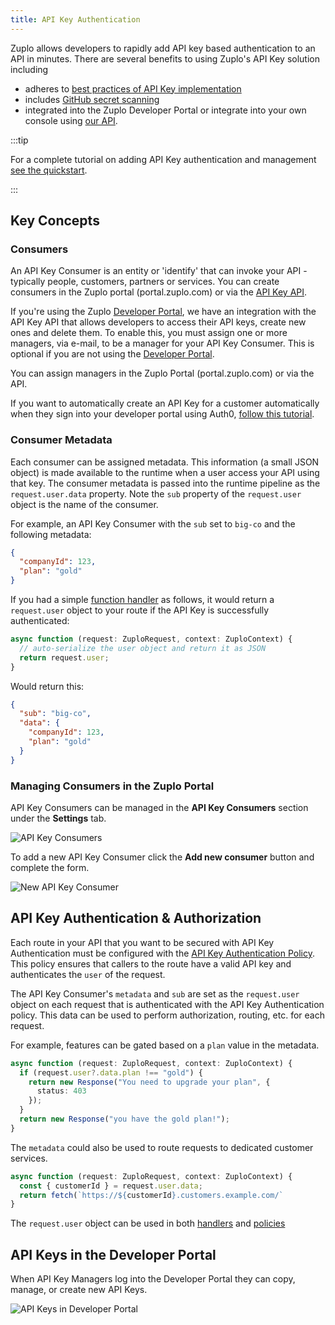 ```yaml
---
title: API Key Authentication
---
```


Zuplo allows developers to rapidly add API key based authentication to an API in
minutes. There are several benefits to using Zuplo's API Key solution including

- adheres to
  [best practices of API Key implementation](https://zuplo.com/blog/2022/12/01/api-key-authentication)
- includes
  [GitHub secret scanning](https://github.blog/changelog/2022-07-13-zuplo-is-now-a-github-secret-scanning-partner/)
- integrated into the Zuplo Developer Portal or integrate into your own console
  using [our API](./api-key-api.md).

:::tip

For a complete tutorial on adding API Key authentication and management
[see the quickstart](../articles/step-2-add-api-key-auth.md).

:::

## Key Concepts

### Consumers

An API Key Consumer is an entity or 'identify' that can invoke your API -
typically people, customers, partners or services. You can create consumers in
the Zuplo portal (portal.zuplo.com) or via the [API Key API](./api-key-api.md).

If you're using the Zuplo [Developer Portal](./developer-portal.md), we have an
integration with the API Key API that allows developers to access their API
keys, create new ones and delete them. To enable this, you must assign one or
more managers, via e-mail, to be a manager for your API Key Consumer. This is
optional if you are not using the [Developer Portal](./developer-portal.md).

You can assign managers in the Zuplo Portal (portal.zuplo.com) or via the API.

If you want to automatically create an API Key for a customer automatically when
they sign into your developer portal using Auth0,
[follow this tutorial](./dev-portal-create-consumer-on-auth.md).

### Consumer Metadata

Each consumer can be assigned metadata. This information (a small JSON object)
is made available to the runtime when a user access your API using that key. The
consumer metadata is passed into the runtime pipeline as the `request.user.data`
property. Note the `sub` property of the `request.user` object is the name of
the consumer.

For example, an API Key Consumer with the `sub` set to `big-co` and the
following metadata:

```json
{
  "companyId": 123,
  "plan": "gold"
}
```

If you had a simple [function handler](../handlers/custom-handler.md) as
follows, it would return a `request.user` object to your route if the API Key is
successfully authenticated:

```ts
async function (request: ZuploRequest, context: ZuploContext) {
  // auto-serialize the user object and return it as JSON
  return request.user;
}
```

Would return this:

```json
{
  "sub": "big-co",
  "data": {
    "companyId": 123,
    "plan": "gold"
  }
}
```

### Managing Consumers in the Zuplo Portal

API Key Consumers can be managed in the **API Key Consumers** section under the
<SettingsTabIcon /> **Settings** tab.

![API Key Consumers](./api-key-management-media/api-key-consumers.png)

To add a new API Key Consumer click the **Add new consumer** button and complete
the form.

![New API Key Consumer](./api-key-management-media/new-api-key-consumer.png)

## API Key Authentication & Authorization

Each route in your API that you want to be secured with API Key Authentication
must be configured with the
[API Key Authentication Policy](../policies/api-key-inbound.md). This policy
ensures that callers to the route have a valid API key and authenticates the
`user` of the request.

The API Key Consumer's `metadata` and `sub` are set as the `request.user` object
on each request that is authenticated with the API Key Authentication policy.
This data can be used to perform authorization, routing, etc. for each request.

For example, features can be gated based on a `plan` value in the metadata.

```ts
async function (request: ZuploRequest, context: ZuploContext) {
  if (request.user?.data.plan !== "gold") {
    return new Response("You need to upgrade your plan", {
      status: 403
    });
  }
  return new Response("you have the gold plan!");
}
```

The `metadata` could also be used to route requests to dedicated customer
services.

```ts
async function (request: ZuploRequest, context: ZuploContext) {
  const { customerId } = request.user.data;
  return fetch(`https://${customerId}.customers.example.com/`
}
```

The `request.user` object can be used in both
[handlers](../handlers/custom-handler.md) and
[policies](../policies/custom-code-inbound.md)

## API Keys in the Developer Portal

When API Key Managers log into the Developer Portal they can copy, manage, or
create new API Keys.

![API Keys in Developer Portal](./api-key-management-media/api-key-dev-portal.png)
